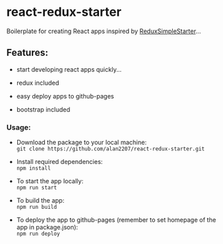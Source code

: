 # react-redux-starter

Boilerplate for creating React apps inspired by [ReduxSimpleStarter](https://github.com/StephenGrider/ReduxSimpleStarter)...

## Features:

* start developing react apps quickly...

* redux included

* easy deploy apps to github-pages

* bootstrap included

### Usage:

* Download the package to your local machine:       
`git clone https://github.com/alan2207/react-redux-starter.git`

* Install required dependencies:  
`npm install`

* To start the app locally:  
`npm run start`

* To build the app:   
`npm run build`

* To deploy the app to github-pages (remember to set homepage of the app in package.json):   
`npm run deploy`
